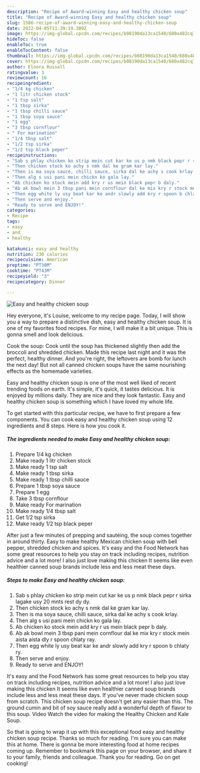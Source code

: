 ```yaml
---
description: "Recipe of Award-winning Easy and healthy chicken soup"
title: "Recipe of Award-winning Easy and healthy chicken soup"
slug: 1586-recipe-of-award-winning-easy-and-healthy-chicken-soup
date: 2022-04-05T11:39:19.309Z
image: https://img-global.cpcdn.com/recipes/b08190da13ca1540/680x482cq70/easy-and-healthy-chicken-soup-recipe-main-photo.jpg
hideToc: false
enableToc: true
enableTocContent: false
thumbnail: https://img-global.cpcdn.com/recipes/b08190da13ca1540/680x482cq70/easy-and-healthy-chicken-soup-recipe-main-photo.jpg
cover: https://img-global.cpcdn.com/recipes/b08190da13ca1540/680x482cq70/easy-and-healthy-chicken-soup-recipe-main-photo.jpg
author: Elnora Russell
ratingvalue: 3
reviewcount: 16
recipeingredient:
- "1/4 kg chicken"
- "1 litr chicken stock"
- "1 tsp salt"
- "1 tbsp sirka"
- "1 tbsp chilli sauce"
- "1 tbsp soya sauce"
- "1 egg"
- "3 tbsp cornflour"
- " For marination"
- "1/4 tbsp salt"
- "1/2 tsp sirka"
- "1/2 tsp black peper"
recipeinstructions:
- "Sab s phlay chicken ko strip mein cut kar ke us p nmk black pepr r sirka lagake usy 20 mnts rest dy dy."
- "Then chicken stock ko achy s nmk dal ke gram kar lay."
- "Then is ma soya sauce, chilli sauce, sirka dal ke achy s cook krlay."
- "Then alg s usi pani mein chickn ko gala lay."
- "Ab chicken ko stock mein add kry r us mein black pepr b daly."
- "Ab ak bowl mein 3 tbsp pani mein cornflour dal ke mix kry r stock mein aista aista dly r spoon chlaty ray."
- "Then egg white ly usy beat kar ke andr slowly add kry r spoon b chlaty ry."
- "Then serve and enjoy."
- "Ready to serve and ENJOY!"
categories:
- Recipe
tags:
- easy
- and
- healthy

katakunci: easy and healthy 
nutrition: 230 calories
recipecuisine: American
preptime: "PT30M"
cooktime: "PT43M"
recipeyield: "3"
recipecategory: Dinner

---
```



![Easy and healthy chicken soup](https://img-global.cpcdn.com/recipes/b08190da13ca1540/680x482cq70/easy-and-healthy-chicken-soup-recipe-main-photo.jpg)

Hey everyone, it's Louise, welcome to my recipe page. Today, I will show you a way to prepare a distinctive dish, easy and healthy chicken soup. It is one of my favorites food recipes. For mine, I will make it a bit unique. This is gonna smell and look delicious.

Cook the soup: Cook until the soup has thickened slightly then add the broccoli and shredded chicken. Made this recipe last night and it was the perfect, healthy dinner. And you&#39;re right, the leftovers are bomb for lunch the next day! But not all canned chicken soups have the same nourishing effects as the homemade varieties.

Easy and healthy chicken soup is one of the most well liked of recent trending foods on earth. It's simple, it's quick, it tastes delicious. It is enjoyed by millions daily. They are nice and they look fantastic. Easy and healthy chicken soup is something which I have loved my whole life.


To get started with this particular recipe, we have to first prepare a few components. You can cook easy and healthy chicken soup using 12 ingredients and 8 steps. Here is how you cook it.

<!--inarticleads1-->

##### The ingredients needed to make Easy and healthy chicken soup:

1. Prepare 1/4 kg chicken
1. Make ready 1 litr chicken stock
1. Make ready 1 tsp salt
1. Make ready 1 tbsp sirka
1. Make ready 1 tbsp chilli sauce
1. Prepare 1 tbsp soya sauce
1. Prepare 1 egg
1. Take 3 tbsp cornflour
1. Make ready  For marination
1. Make ready 1/4 tbsp salt
1. Get 1/2 tsp sirka
1. Make ready 1/2 tsp black peper


After just a few minutes of prepping and sautéing, the soup comes together in around thirty. Easy to make healthy Mexican chicken soup with bell pepper, shredded chicken and spices. It&#39;s easy and the Food Network has some great resources to help you stay on track including recipes, nutrition advice and a lot more! I also just love making this chicken It seems like even healthier canned soup brands include less and less meat these days. 

<!--inarticleads2-->

##### Steps to make Easy and healthy chicken soup:

1. Sab s phlay chicken ko strip mein cut kar ke us p nmk black pepr r sirka lagake usy 20 mnts rest dy dy.
1. Then chicken stock ko achy s nmk dal ke gram kar lay.
1. Then is ma soya sauce, chilli sauce, sirka dal ke achy s cook krlay.
1. Then alg s usi pani mein chickn ko gala lay.
1. Ab chicken ko stock mein add kry r us mein black pepr b daly.
1. Ab ak bowl mein 3 tbsp pani mein cornflour dal ke mix kry r stock mein aista aista dly r spoon chlaty ray.
1. Then egg white ly usy beat kar ke andr slowly add kry r spoon b chlaty ry.
1. Then serve and enjoy.
1. Ready to serve and ENJOY!

It&#39;s easy and the Food Network has some great resources to help you stay on track including recipes, nutrition advice and a lot more! I also just love making this chicken It seems like even healthier canned soup brands include less and less meat these days. If you&#39;ve never made chicken soup from scratch. This chicken soup recipe doesn&#39;t get any easier than this. The ground cumin and bit of soy sauce really add a wonderful depth of flavor to this soup. Video Watch the video for making the Healthy Chicken and Kale Soup. 

So that is going to wrap it up with this exceptional food easy and healthy chicken soup recipe. Thanks so much for reading. I'm sure you can make this at home. There is gonna be more interesting food at home recipes coming up. Remember to bookmark this page on your browser, and share it to your family, friends and colleague. Thank you for reading. Go on get cooking!

